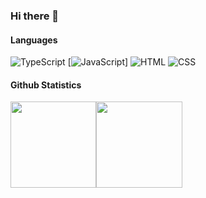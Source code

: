 ### Hi there 👋

<!--
**willowramirez/willowramirez** is a ✨ _special_ ✨ repository because its `README.md` (this file) appears on your GitHub profile.

Here are some ideas to get you started:

- 🔭 I’m currently working on ...
- 🌱 I’m currently learning ...
- 👯 I’m looking to collaborate on ...
- 🤔 I’m looking for help with ...
- 💬 Ask me about ...
- 📫 How to reach me: ...
- 😄 Pronouns: ...
- ⚡ Fun fact: ...
-->

#### Languages

![TypeScript](https://img.shields.io/badge/-TypeScript-fff?&logo=TypeScript&logoColor=007ACC)
[![JavaScript](https://img.shields.io/badge/-JavaScript-fff?&logo=JavaScript&logoColor=ddc508)]
![HTML](https://img.shields.io/badge/-HTML-fff?&logo=HTML5)
![CSS](https://img.shields.io/badge/-CSS-fff?&logo=CSS3&logoColor=blue)


#### Github Statistics

<a href="https://willowramirez.github.io/"><img style="height: 137.3px;" src="https://github-readme-stats.vercel.app/api?username=willowramirez&theme=radical" /></a><a href="https://willowramirez.github.io/"><img style="height: 137.3px;" src="https://github-readme-stats.vercel.app/api/top-langs/?username=willowramirez&theme=radical" /></a>
